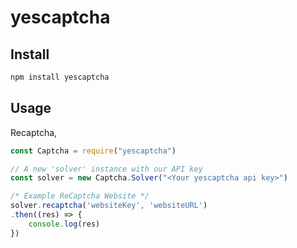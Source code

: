 # yescaptcha

## Install

```sh
npm install yescaptcha
```

## Usage


Recaptcha,
```js
const Captcha = require("yescaptcha")

// A new 'solver' instance with our API key
const solver = new Captcha.Solver("<Your yescaptcha api key>")

/* Example ReCaptcha Website */
solver.recaptcha('websiteKey', 'websiteURL')
.then((res) => {
    console.log(res)
})
```
